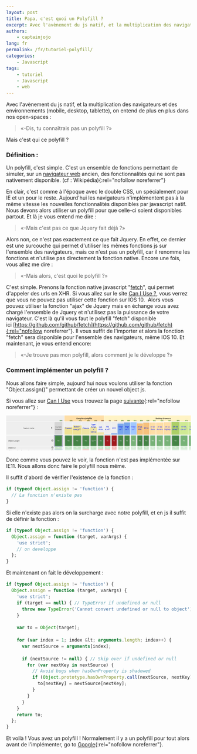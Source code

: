 ```yaml
---
layout: post
title: Papa, c'est quoi un Polyfill ?
excerpt: Avec l'avènement du js natif, et la multiplication des navigateurs et des environnements (mobile, desktop, tablette), on entend de plus en plus dans nos open-spaces «-Dis, tu connaîtrais pas un polyfill ?»
authors:
    - captainjojo
lang: fr
permalink: /fr/tutoriel-polyfill/
categories:
    - Javascript
tags:
    - tutoriel
    - Javascript
    - web
---
```


Avec l'avènement du js natif, et la multiplication des navigateurs et des environnements (mobile, desktop, tablette), on entend de plus en plus dans nos open-spaces :

> «-Dis, tu connaîtrais pas un polyfill ?»

Mais c'est qui ce polyfill ?

### Définition :

Un polyfill, c'est simple. C'est un ensemble de fonctions permettant de simuler, sur un [navigateur web](https://fr.wikipedia.org/wiki/Navigateur_web) ancien, des fonctionnalités qui ne sont pas nativement disponible. (cf : Wikipédia){:rel="nofollow noreferrer"}

En clair, c'est comme à l'époque avec le double CSS, un spécialement pour IE et un pour le reste. Aujourd'hui les navigateurs n'implémentent pas à la même vitesse les nouvelles fonctionnalités disponibles par javascript natif. Nous devons alors utiliser un polyfill pour que celle-ci soient disponibles partout.
Et là je vous entend me dire :

> «-Mais c'est pas ce que Jquery fait déjà ?»

Alors non, ce n'est pas exactement ce que fait Jquery. En effet, ce dernier est une surcouche qui permet d'utiliser les mêmes fonctions js sur l'ensemble des navigateurs, mais ce n'est pas un polyfill, car il renomme les fonctions et n'utilise pas directement la fonction native.
Encore une fois, vous allez me dire :

> «-Mais alors, c'est quoi le polyfill ?»

C'est simple. Prenons la fonction native javascript "[fetch](https://developer.mozilla.org/fr/docs/Web/API/Fetch_API/Using_Fetch)", qui permet d'appeler des urls en XHR. Si vous allez sur le site [Can I Use ?](http://caniuse.com/#search=fetch), vous verrez que vous ne pouvez pas utiliser cette fonction sur IOS 10.  Alors vous pouvez utiliser la fonction "ajax" de Jquery mais en échange vous avez chargé l'ensemble de Jquery et n'utilisez pas la puissance de votre navigateur. C'est là qu'il vous faut le polyfill "fetch" disponible ici [https://github.com/github/fetch](https://github.com/github/fetch){:rel="nofollow noreferrer"}. Il vous suffit de l'importer et alors la fonction "fetch" sera disponible pour l'ensemble des navigateurs, même IOS 10.
Et maintenant, je vous entend encore:

> «-Je trouve pas mon polyfill, alors comment je le développe ?»

### Comment implémenter un polyfill ?

Nous allons faire simple, aujourd'hui nous voulons utiliser la fonction "Object.assign()" permettant de créer un nouvel object js.

Si vous allez sur [Can I Use](http://caniuse.com/) vous trouvez la page [suivante](http://kangax.github.io/compat-table/es6/#test-Object_static_methods_Object.assign){:rel="nofollow noreferrer"} :

![](/assets/2016-12-13-tutoriel-polyfill/capture-decran-2016-12-11-a-17.38.08.png)

Donc comme vous pouvez le voir, la fonction n'est pas implémentée sur IE11. Nous allons donc faire le polyfill nous même.

Il suffit d'abord de vérifier l'existence de la fonction :

```javascript
if (typeof Object.assign != 'function') {
  // La fonction n'existe pas
}
```

Si elle n'existe pas alors on la surcharge avec notre polyfill, et en js il suffit de définir la fonction :

```javascript
if (typeof Object.assign != 'function') {
  Object.assign = function (target, varArgs) {
    'use strict';
    // on developpe
  };
}
```

Et maintenant on fait le développement :

```javascript
if (typeof Object.assign != 'function') {
  Object.assign = function (target, varArgs) {
    'use strict';
    if (target == null) { // TypeError if undefined or null
      throw new TypeError('Cannot convert undefined or null to object');
    }

    var to = Object(target);

    for (var index = 1; index &lt; arguments.length; index++) {
      var nextSource = arguments[index];

      if (nextSource != null) { // Skip over if undefined or null
        for (var nextKey in nextSource) {
          // Avoid bugs when hasOwnProperty is shadowed
          if (Object.prototype.hasOwnProperty.call(nextSource, nextKey)) {
            to[nextKey] = nextSource[nextKey];
          }
        }
      }
    }
    return to;
  };
}
```

Et voilà ! Vous avez un polyfill !
Normalement il y a un polyfill pour tout alors avant de l'implémenter, go to [Google](https://www.google.fr/){:rel="nofollow noreferrer"}.
